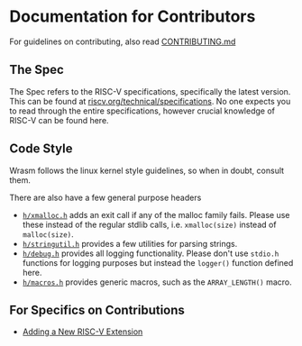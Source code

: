 # Documentation for Contributors

For guidelines on contributing, also read
[CONTRIBUTING.md](/CONTRIBUTING.md)

## The Spec

The Spec refers to the RISC-V specifications, specifically the latest version.
This can be found at [riscv.org/technical/specifications][1]. No one expects
you to read through the entire specifications, however crucial knowledge of
RISC-V can be found here.

[1]: https://riscv.org/technical/specifications

## Code Style

Wrasm follows the linux kernel style guidelines, so when in doubt, consult
them.

There are also have a few general purpose headers
*   [`h/xmalloc.h`](/h/xmalloc.h) adds an exit call if any of the malloc family
    fails. Please use these instead of the regular stdlib calls, i.e.
    `xmalloc(size)` instead of `malloc(size)`.
*   [`h/stringutil.h`](/h/stringutil.h) provides a few utilities for parsing
    strings.
*   [`h/debug.h`](/h/debug.h) provides all logging functionality. Please don't
    use `stdio.h` functions for logging purposes but instead the `logger()`
    function defined here.
*   [`h/macros.h`](/h/macros.h) provides generic macros, such as the
    `ARRAY_LENGTH()` macro.

## For Specifics on Contributions

* [Adding a New RISC-V Extension](adding_extensions.md)

